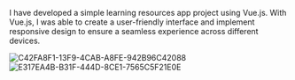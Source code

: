 I have developed a simple learning resources app project using Vue.js. With Vue.js, I was able to create a user-friendly interface and implement responsive design to ensure a seamless experience across different devices.


![C42FA8F1-13F9-4CAB-A8FE-942B96C42088](https://github.com/ozyolmelis/The-Learning-Resources-App/assets/119083198/b7eee946-9d86-46d2-aab4-d82d3b823bc5)
![E317EA4B-B31F-444D-8CE1-7565C5F21E0E](https://github.com/ozyolmelis/The-Learning-Resources-App/assets/119083198/b0fe1f06-b64e-4db3-ad22-716d3bb17c12)
